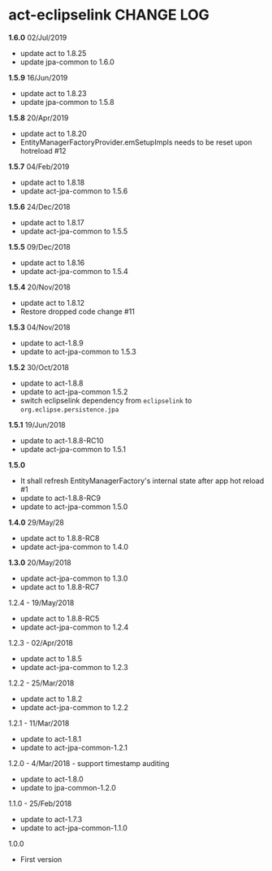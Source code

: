 # act-eclipselink CHANGE LOG

**1.6.0** 02/Jul/2019
* update act to 1.8.25
* update jpa-common to 1.6.0

**1.5.9** 16/Jun/2019
* update act to 1.8.23
* update jpa-common to 1.5.8

**1.5.8** 20/Apr/2019
* update act to 1.8.20
* EntityManagerFactoryProvider.emSetupImpls needs to be reset upon hotreload #12

**1.5.7** 04/Feb/2019
* update act to 1.8.18
* update act-jpa-common to 1.5.6

**1.5.6** 24/Dec/2018
* update act to 1.8.17
* update act-jpa-common to 1.5.5

**1.5.5** 09/Dec/2018
* update act to 1.8.16
* update act-jpa-common to 1.5.4

**1.5.4** 20/Nov/2018
* update act to 1.8.12
* Restore dropped code change #11

**1.5.3** 04/Nov/2018
* update to act-1.8.9
* update to act-jpa-common to 1.5.3

**1.5.2** 30/Oct/2018
* update to act-1.8.8
* update to act-jpa-common 1.5.2
* switch eclipselink dependency from `eclipselink` to `org.eclipse.persistence.jpa`

**1.5.1** 19/Jun/2018
* update to act-1.8.8-RC10
* update act-jpa-common to 1.5.1

**1.5.0**
* It shall refresh EntityManagerFactory's internal state after app hot reload #1
* update to act-1.8.8-RC9
* update to act-jpa-common 1.5.0

**1.4.0** 29/May/28
* update act to 1.8.8-RC8
* update act-jpa-common to 1.4.0

**1.3.0** 20/May/2018
* update act-jpa-common to 1.3.0
* update act to 1.8.8-RC7

1.2.4 - 19/May/2018
* update act to 1.8.8-RC5
* update act-jpa-common to 1.2.4

1.2.3 - 02/Apr/2018
* update act to 1.8.5
* update act-jpa-common to 1.2.3

1.2.2 - 25/Mar/2018
* update act to 1.8.2
* update act-jpa-common to 1.2.2

1.2.1 - 11/Mar/2018
* update to act-1.8.1
* update to act-jpa-common-1.2.1

1.2.0 - 4/Mar/2018 - support timestamp auditing

* update to act-1.8.0
* update to jpa-common-1.2.0

1.1.0 - 25/Feb/2018

* update to act-1.7.3
* update to act-jpa-common-1.1.0


1.0.0

* First version
